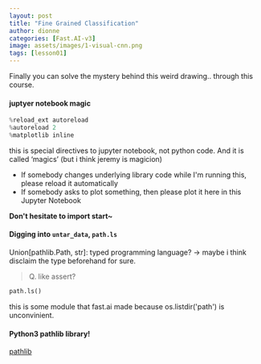 ```yaml
---
layout: post
title: "Fine Grained Classification"
author: dionne
categories: [Fast.AI-v3]
image: assets/images/1-visual-cnn.png
tags: [lesson01]
---
```


Finally you can solve the mystery behind this weird drawing.. through this course.<br />

#### juptyer notebook magic

~~~python
%reload_ext autoreload
%autoreload 2
%matplotlib inline
~~~

this is special directives to jupyter notebook, not python code.
And it is called ‘magics’ (but i think jeremy is magicion)

* If somebody changes underlying library code while I'm running this, please reload it automatically
* If somebody asks to plot something, then please plot it here in this Jupyter Notebook

**Don't hesitate to import start~**

#### Digging into `untar_data`, `path.ls`

Union[pathlib.Path, str]: typed programming language? -> maybe i think disclaim the type beforehand for sure.

> Q. like assert?

~~~python
path.ls()
~~~
this is some module that fast.ai made because os.listdir('path') is unconvinient.

#### Python3 pathlib library!

[pathlib](https://docs.python.org/3/library/pathlib.html)
